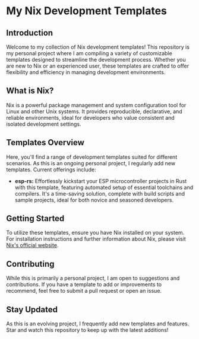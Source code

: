 # My Nix Development Templates

## Introduction
Welcome to my collection of Nix development templates! This repository is my personal project where I am compiling a variety of customizable templates designed to streamline the development process. Whether you are new to Nix or an experienced user, these templates are crafted to offer flexibility and efficiency in managing development environments.

## What is Nix?
Nix is a powerful package management and system configuration tool for Linux and other Unix systems. It provides reproducible, declarative, and reliable environments, ideal for developers who value consistent and isolated development settings.

## Templates Overview
Here, you'll find a range of development templates suited for different scenarios. As this is an ongoing personal project, I regularly add new templates. Current offerings include:

- **esp-rs:** Effortlessly kickstart your ESP microcontroller projects in Rust with this template, featuring automated setup of essential toolchains and compilers. It's a time-saving solution, complete with build scripts and sample projects, ideal for both novice and seasoned developers.


## Getting Started
To utilize these templates, ensure you have Nix installed on your system. For installation instructions and further information about Nix, please visit [Nix's official website](https://nixos.org/nix/).

## Contributing
While this is primarily a personal project, I am open to suggestions and contributions. If you have a template to add or improvements to recommend, feel free to submit a pull request or open an issue.

## Stay Updated
As this is an evolving project, I frequently add new templates and features. Star and watch this repository to keep up with the latest additions!
